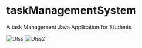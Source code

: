 # taskManagementSystem

A task Management Java Application for Students


![UIss](https://user-images.githubusercontent.com/108247941/217843731-7a7728f0-609d-4e79-ac39-488f10e673cb.png)
![UIss2](https://user-images.githubusercontent.com/108247941/217844103-282d2866-f41e-4344-8a38-c554a90ae928.png)
